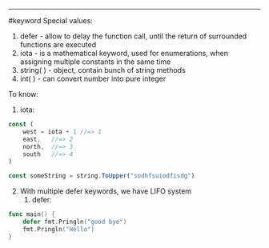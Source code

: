 ***
#keyword
Special values:
1. defer - allow to delay the function call, until the return of surrounded functions are executed
2. iota - is a mathematical keyword, used for enumerations, when assigning multiple constants in the same time
3. string( ) - object, contain bunch of string methods 
4. int( ) - can convert number into pure integer 

To know:
1. iota:
```ts
const (
	west = iota + 1 //=> 1  
	east,   //=> 2
	north,  //=> 3
	south   //=> 4
)

const someString = string.ToUpper("sodhfsuiodfisdg")
```
2. With multiple defer keywords, we have LIFO system
	1. defer: 
```go 
func main() {
	defer fmt.Pringln("good bye")
	fmt.Pringln("Hello")
}
```